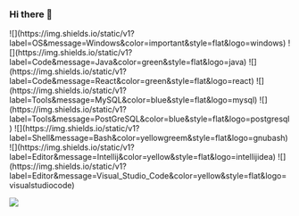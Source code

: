 ### Hi there 👋
[](https://img.shields.io/static/v1?label=OS&message=Linux&color=important&style=flat&logo=linux)
<!-- Operative system -->![](https://img.shields.io/static/v1?label=OS&message=Windows&color=important&style=flat&logo=windows)
<!-- Programming languages -->![](https://img.shields.io/static/v1?label=Code&message=Java&color=green&style=flat&logo=java)
<!-- Programming languages -->![](https://img.shields.io/static/v1?label=Code&message=React&color=green&style=flat&logo=react)
<!-- Tools -->![](https://img.shields.io/static/v1?label=Tools&message=MySQL&color=blue&style=flat&logo=mysql)
<!-- Tools -->![](https://img.shields.io/static/v1?label=Tools&message=PostGreSQL&color=blue&style=flat&logo=postgresql)
<!-- Shell -->![](https://img.shields.io/static/v1?label=Shell&message=Bash&color=yellowgreem&style=flat&logo=gnubash)
<!-- Editors -->![](https://img.shields.io/static/v1?label=Editor&message=Intellij&color=yellow&style=flat&logo=intellijidea)
<!-- Editors -->![](https://img.shields.io/static/v1?label=Editor&message=Visual_Studio_Code&color=yellow&style=flat&logo=visualstudiocode)
![](https://img.shields.io/badge/language%20-visual%20studio-red)

<!--
**luigi989/luigi989** is a ✨ _special_ ✨ repository because its `README.md` (this file) appears on your GitHub profile.

Here are some ideas to get you started:

- 🔭 I’m currently working on ...
- 🌱 I’m currently learning ...
- 👯 I’m looking to collaborate on ...
- 🤔 I’m looking for help with ...
- 💬 Ask me about ...
- 📫 How to reach me: ...
- 😄 Pronouns: ...
- ⚡ Fun fact: ...
-->
